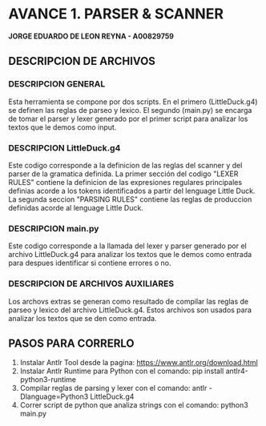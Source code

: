 # AVANCE 1. PARSER & SCANNER

**JORGE EDUARDO DE LEON REYNA - A00829759**

## DESCRIPCION DE ARCHIVOS

### DESCRIPCION GENERAL

Esta herramienta se compone por dos scripts. En el primero (LittleDuck.g4) se definen las reglas de parseo y lexico. El segundo (main.py) se encarga de tomar el parser y lexer generado por el primer script para analizar los textos que le demos como input.

### DESCRIPCION LittleDuck.g4

Este codigo corresponde a la definicion de las reglas del scanner y del parser de la gramatica definida. La primer sección del codigo "LEXER RULES" contiene la definicion de las expresiones regulares principales definias acorde a los tokens identificados a partir del lenguage Little Duck. La segunda seccion "PARSING RULES" contiene las reglas de produccion definidas acorde al lenguage Little Duck.

### DESCRIPCION main.py

Este codigo corresponde a la llamada del lexer y parser generado por el archivo LittleDuck.g4 para analizar los textos que le demos como entrada para despues identificar si contiene errores o no.

### DESCRIPCION DE ARCHIVOS AUXILIARES

Los archovs extras se generan como resultado de compilar las reglas de parseo y lexico del archivo LittleDuck.g4. Estos archivos son usados para analizar los textos que se den como entrada.

## PASOS PARA CORRERLO

1. Instalar Antlr Tool desde la pagina: https://www.antlr.org/download.html
2. Instalar Antlr Runtime para Python con el comando: pip install antlr4-python3-runtime
3. Compilar reglas de parsing y lexer con el comando: antlr -Dlanguage=Python3 LittleDuck.g4
4. Correr script de python que analiza strings con el comando: python3 main.py
